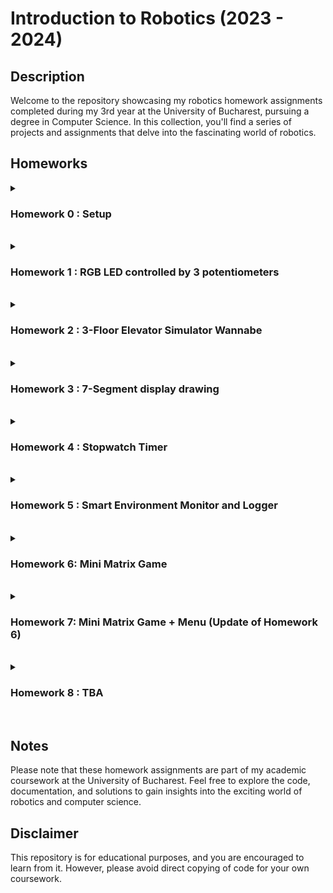 # Introduction to Robotics (2023 - 2024)

## Description
Welcome to the repository showcasing my robotics homework assignments completed during my 3rd year at the University of Bucharest, pursuing a degree in Computer Science. In this collection, you'll find a series of projects and assignments that delve into the fascinating world of robotics.

## Homeworks
  
<details>
<summary><h3>Homework 0 : Setup</h3></summary>
<br><b>To do/use list:</b><br><br>
  
- [X] GitHub repository created
- [X] Arduino IDE installed
- [X] Arduino UNO Kit
       
</details>
<br>

<details>
<summary><h3>Homework 1 : RGB LED controlled by 3 potentiometers</h3></summary>
<b>Technical Task -></b>
Use a separate potentiometer for controlling each color of the RGB LED: Red, Green, and Blue.
This control must leverage digital electronics. 
Specifically, the potentiometer’s value need to be read with Arduino and then write a mapped value to the LED pins.
<br><img src = 'https://github.com/leviaici/IntroductionToRobotics/blob/main/Homework_1/IMG_6201.jpeg' align="right" height = 300 width = 300>
<br><br><b>To do/use list:</b><br><br>
  
- [X] Arduino UNO Board
- [X] RGB LED
- [X] Potentiometers (3)
- [X] Resistors and wires as needed
- [X] Arduino Code
- [X] Yotube Link: https://www.youtube.com/watch?v=ooLFFQwXiQg
- [X] Setup photo

</details>
<br>

<details>
<summary><h3>Homework 2 : 3-Floor Elevator Simulator Wannabe</h3></summary>
<b>Technical Task -></b>
Design a control system that simulates a 3-floor elevator using the Arduino platform. Here are the specific requirements:

* LED Indicators: Each of the 3 LEDs should represent one of the 3 floors. The LED corresponding to the current floor should light up. Additionally, another LED should represent the elevator’s operational state.  It should blink when the elevator is moving and remain static when stationary.
* Buttons: Implement 3 buttons that represent the call buttons from the 3 floors. When pressed, the elevator should simulate movement towardsthe floor after a short interval (2-3 seconds).
* Buzzer: The buzzer should sound briefly during the following scenarios:
  
  <ol>- Elevator arriving at the desired floor (something resembling a ”cling”).</ol>
  <ol>- Elevator  doors  closing  and  movement  (pro  tip:  split  them  into  2different sounds)</ol>

* State Change & Timers: If the elevator is already at the desired floor, pressing the button for that floor should have no effect. Otherwise, after a button press, the elevator should ”wait for the doors to close” and then ”move” to the corresponding floor. If the elevator is in movement, it should do nothing. 
* Debounce: Remember to implement debounce for the buttons to avoid unintentional repeated button presses.
  
<br><b>To do/use list:</b><br>
<img src = 'https://github.com/leviaici/IntroductionToRobotics/blob/main/Homework_2/IMG_6356.jpeg' align="right" width = 300>
  
- [X] Arduino UNO Board
- [X] LEDs (4)
- [X] Buttons (3)
- [X] Buzzer
- [X] Resistors and wires as needed
- [X] Arduino Code
- [X] Yotube Link: https://www.youtube.com/watch?v=LoeoLPdo4wk
- [X] Setup photo
</details><br>

<details>
<summary><h3>Homework 3 : 7-Segment display drawing</h3></summary>

<b>Technical Task -></b>
The joystick will be used to control the position ofthe segment and ”draw” on the display. The movement between segmentsshould be natural, meaning they should jump from the current positiononly to neighbors, but without passing through ”walls”.
The current position always blinks (irrespective of the fact that the segment is on or off).
Short pressing the button toggles the segment state from ON to OFF or from OFF to ON. Long pressing the button resets the entire display by turning all the segments OFF and moving the current position to the decimal point.
<br>

<b>The movement for each LED:</b>

| Current LED | UP  | DOWN | LEFT | RIGHT |
| :---------: | :-: | :--: | :--: | :---: |
|      a      | N/A |  g   |  f   |   b   |
|      b      |  a  |  g   |  f   |  N/A  |
|      c      |  g  |  d   |  e   |  dp   |
|      d      |  g  | N/A  |  e   |   c   |
|      e      |  g  |  d   | N/A  |   c   |
|      f      |  a  |  g   | N/A  |   b   |
|      g      |  a  |  d   | N/A  |  N/A  |
|     dp      | N/A | N/A  |  c   |  N/A  |

<br><b>To do/use list:</b><br>
<img src = 'https://github.com/leviaici/IntroductionToRobotics/blob/main/Homework_3/IMG_6411.jpeg' align="right" width = 300>

- [X] Arduino UNO Board
- [X] 7-Segment display
- [X] Joystick
- [X] Resistors and wires as needed
- [X] Arduino Code
- [X] Youtube Link: https://www.youtube.com/watch?v=jwyccp7IVYY
- [X] Setup photo

</details><br>

<details>
<summary><h3>Homework 4 : Stopwatch Timer</h3></summary>

<b>Technical Task -></b>
Using the 4 digit 7 segment display and 3 buttons, a stopwatch timer that counts in 10ths of a second and has a save lap functionality (similar to most basic stopwatch functions on most phones) is implemented.

<br><b>Requirements</b><br>

The starting value of the 4 digit 7 segment display should be ”000.0”. The buttons have the following functionalities:
* Button 1: Start / pause.
* Button 2: Reset (if  in  pause  mode). Reset saved laps (if in lap viewing mode).
* Button 3: Save lap (if in counting mode), cycle through last saved laps (up to 4 laps).

<br><b>Workflow</b><br>

* Display shows "000.0". When pressing the Startbutton, the timer should start.
* During timer counter, each press of the lap button, the timer's value is saved in memory (not persistent, it is OK to be deleted upon reset), up to 4 laps; pressing the 5th time should override  the  1st  saved  one. If the reset button is pressed while timer works, nothing happens. If the pause button is pressed, the timer stops.
* In Pause Mode, the lap flag button doesn’t work anymore. Pressing the reset button sends you to viewing lap times mode.
* After reset, the flag buttons can now be pressed to cycle through the lap times. Each time the flag button is pressed, it takes you to the next saved lap. Pressing it continuously cycle you through it continuously. Pressing the reset button while in this state resets all your flags and takes the timer back to "000.0".

<br><b>To do/use list:</b><br>
<img src = 'https://github.com/leviaici/IntroductionToRobotics/blob/main/Homework_4/IMG_6471.jpeg' align="right" width = 300>

- [X] Arduino UNO Board
- [X] 4 digit 7 segment display
- [X] 3 buttons
- [X] Resistors and wires as needed
- [X] Arduino Code
- [X] Youtube Link: https://www.youtube.com/watch?v=I68L3hdWD3I
- [X] Setup photo

</details><br>

<details>
<summary><h3>Homework 5 : Smart Environment Monitor and Logger</h3></summary>

<b>Technical Task -></b>
Developed a ”Smart Environment Monitor and Logger” using Arduino.  This system will utilize various sensors to gather environmental data, log this data into EEPROM, and provide both visual feedback via an RGB LED and user interaction through a Serial Menu. The project focuses on integrating sensor readings, memory management, Serial Communication and the general objective of building a menu.

<br><b>Menu structure</b><br>

* Sensor Settings
 
  <ol><b>1.1 Sensors Sampling Interval -> </b>Here a value between 1 and 10 seconds will be read from the Serial menu. This value is used as a sampling rate for the sensors.</ol><br>
  <ol><b>1.2 Ultrasonic Alert Threshold -> </b>Here a value will be read from the Serial menu. This value is used as a threshold value for the ultrasonic sensor. When sensor value exceeds the threshold value, an alert should be given. If the LED is set to Automatic Mode (see section 4.2), it will also turn red if any of the sensors are outside the value.</ol><br>
  <ol><b>1.3 LDR Alert Threshold -> </b>Here a value will be read from the Serial menu. This value is used as a threshold value for the LDR sensor. When sensor value exceeds the threshold value, an alert should be given. If the LED is set to Automatic Mode (see section 4.2), it will also turn red if any of the sensors are outside the value.</ol><br>
  <ol><b>1.4 Back -> </b>Sending you back to the main menu.</ol><br>

* Reset Logger Data

  Resetting all the sensors readings data stored in EEPROM.

  <ol><b>2.1 Yes</b></ol><br>
  <ol><b>2.2 No</b></ol><br>

* System Status

  <ol><b>3.1 Current Sensor Readings -> </b>Continuously print sensor readings at the set sampling rate, from all sensors. Exiting this submenu will be done by pressing a specific key (mentioned when entering in the submenu).</ol><br>
  <ol><b>3.2 Current Sensor Settings -> </b>Displays  the  sampling rate and threshold value for all sensors.</ol><br>
  <ol><b>3.3 Display Logged Data -> </b>Displays last 10 sensor readings for all sensors.</ol><br>
  <ol><b>3.4 Back -> </b>Sending you back to the main menu.</ol><br>

* RGB LED Control

<ol><b>4.1 Manual Color Control -> </b>Set the RGB colors manually by entering input data for red, green and blue values.</ol><br>
<ol><b>4.2 LED: Toggle Automatic ON/OFF -> </b>If automatic mode is ON, then the led color should be GREEN when all sensors value don't exceed threshold values (no alert) and RED when there is an alert (any sensor value exceeds the specified threshold). When automatic mode is OFF, then the LED should use the last saved RGB values.</ol><br>
<ol><b>4.3 Back -> </b>Sending you back to the main menu.</ol><br>

<br><b>To do/use list:</b><br>
<img src = 'https://github.com/leviaici/IntroductionToRobotics/blob/main/Homework_5/IMG_6565.jpeg' align="right" width = 300>

- [X] Arduino UNO Board
- [X] Ultrasonic Sensor (HC-SR04)
- [X] LDR (Light-Dependent Resistor)
- [X] RGB LED
- [X] Resistors and wires as needed
- [X] Arduino Code
- [X] Youtube Link: https://www.youtube.com/watch?v=aZ6Cmcan-4I
- [X] Setup photo
      
</details><br>

<details>
<summary><h3>Homework 6: Mini Matrix Game</h3></summary>
<b>Technical Task -></b>
Small game on the 8x8 matrix. The basic idea of the game is that it generates random walls on the map (50% - 75% of the map) and then you move around with the player and destroy them.

<br><b>Features</b>

<ol><b>Dynamic Difficulty:</b> Choose the difficulty level (1 to 3) at the start to control the complexity of the maze.<br></ol>
<ol><b>Randomly Generated Map:</b> The game generates a unique map on the LED matrix for each playthrough, adding variety and challenge.<br></ol>
<ol><b>Joystick Control:</b> Navigate through the maze using a joystick, providing a responsive and intuitive user experience.<br></ol>
<ol><b>Bombs Away!:</b> Deploy bombs by clicking on the physical button to clear walls and make your way through the maze.<br></ol>
<ol><b>EEPROM High Scores:</b> Your best times are saved in the Arduino's EEPROM. If you beat your previous high score, it will be updated.<br></ol>
<ol><b>Game Reset:</b> After completing the maze, press the physical button to reset the game and start a new challenge.<br></ol>

<br><b>How to Use</b>

<ol><b>Power On:</b> Connect your Arduino Uno and power it on.<br></ol>
<ol><b>Set Username:</b> Choose the username (3 characters maximum) by entering the corresponding username using the keyboard.<br></ol>
<ol><b>Set Difficulty:</b> Choose the difficulty level (1 to 3) by entering the corresponding number using the keyboard.<br></ol>
<ol><b>Navigate the Maze:</b> Use the joystick to move through the maze.<br></ol>
<ol><b>Place Bombs:</b> Click the physical button to place bombs strategically and clear walls.<br></ol>
<ol><b>Beat the High Score:</b> Your best times are saved in EEPROM. Beat your previous high scores!<br></ol>
<ol><b>Game Reset:</b> After completing the maze, press the physical button to reset the game for a new challenge.<br></ol>
  
<br><b>To do/use list:</b><br>
<img src = 'https://github.com/leviaici/IntroductionToRobotics/blob/main/matrixGame/IMG_6616.jpeg' align="right" width = 300>
  
- [X] Arduino UNO Board
- [X] Joystick
- [X] 8x8 LED Matrix
- [X] MAX7219
- [X] Resistors, capacitors and wires as needed
- [X] Breadboard 
- [X] Arduino Code
- [X] Yotube Link: https://www.youtube.com/watch?v=Q00_0WmDssw
- [X] Setup photo
</details><br>

<details>
<summary><h3>Homework 7: Mini Matrix Game + Menu (Update of Homework 6)</h3></summary>
<b>Technical Task -></b>
Small game on the 8x8 matrix. The basic idea of the game is that it generates random walls on the map (50% - 75% of the map) and then you move around with the player and destroy them.

<br><b>Features</b>

<ol><br><b>Dynamic Difficulty:</b> Choose the difficulty level (1 to 3) at the start to control the complexity of the game.<br></ol>
<ol><b>Randomly Generated Map:</b> The game generates a unique map on the LED matrix for each playthrough, adding variety and challenge.<br></ol>
<ol><b>4 Different Rooms:</b> Each level has 4 different rooms (the harder the level, the more walls spawned on each room) that you can navigate through using the joystick. If there is not a wall blocking you from doing this, you can go from one room to another via the margins of the current room you are in. Each room has a corner "wall" that lets you know what room you are in at the moment.<br></ol>
<ol><b>Joystick Control:</b> Navigate through the maze using a joystick, providing a responsive and intuitive user experience.<br></ol>
<ol><b>Bombs Away!:</b> Deploy bombs by clicking on the physical button to clear walls and make your way through the maze.<br></ol>
<ol><b>EEPROM High Scores:</b> Your best times are saved in the Arduino's EEPROM. If you beat your previous high score, it will be updated.<br></ol>
<ol><b>Customize:</b> Set the brightnesses for LCD or Matrix using Settings Menu. Toggle the sound on/off. All these are saved in EEPROM.<br></ol>
<ol><b>About:</b> Some words about me, the creator.<br></ol>
<ol><b>How To Play:</b> Small tutorial of how to use and play the game.<br></ol>
<ol><b>Live Updates!:</b> Whenever the user is playing the game, live updates will be displayed on the LCD (such like username, number of available bombs and his time).<br></ol>
<ol><b>Game Reset:</b> After completing the game, press the physical button to go back to the main menu where you can start a new challenge.<br></ol>


<br><b>Menu Structure</b>

<ol><br><b>Start Game:</b> Switching to the game mode from the current menu mode.<br></ol>
<ol><b>Level:</b> The game comes with 3 different difficulties (Easy, Medium, Hard). Choose your desired one.<br></ol>
<ol><b>Highscore:</b> Navigate through the highscores (TOP 3 best times) for your selected difficulty. If you change the difficulty, the highscores will be shown for the new selected level. Once you want to leave the submenu, swipe left.<br></ol>
<ol><b>Settings:</b> Select the submenu you would like to personalize.<br><br>
  <ol><b>- Set username:</b> Select your to-be username. You can switch from character to character using swipe left/right gestures. If you want to change the selected character, user swipe up/down gestures on the joystick. The selected character will be blinking. Click the button when ready.</ol>
  <ol><b>- LCD Brightness:</b> Swipe up/down to select your desired LCD brightness. You can either click the button or swipe left when ready.</ol>
  <ol><b>- MTX Brightness:</b> Swipe up/down to select your desired Matrix brightness. You can either click the button or swipe left when ready.</ol>
  <ol><b>- Sounds:</b> The printed value represents the current value for the sound effects. Once you press it, the opposite will be toggled and printed.</ol>
</ol>
<ol><b>About:</b> Some words about me, the creator. You can swipe up/down to scroll the text. Once you want to leave the submenu, swipe left.<br></ol>
<ol><b>How To Play:</b> Small tutorial of how to use and play the game. You can swipe up/down to scroll the text. Once you want to leave the submenu, swipe left.<br></ol>

<br><b>How to Use</b>

<ol><b>Power On:</b> Connect your Arduino Uno and power it on.<br></ol>
<ol><b>Set Username:</b> Choose the username (3 characters maximum) by entering the corresponding username using the joystick (Settings -> Set username).<br></ol>
<ol><b>Set Difficulty:</b> Choose the difficulty level (1 to 3) by entering the corresponding level using the button.<br></ol>
<ol><b>Start the game:</b> Press the button to start the game via the menu.<br></ol>
<ol><b>Navigate the Map:</b> Use the joystick to move through the map. You can go from one room to another by using the margins of the current room you are in (the one displayed on the 8x8 LED matrix).<br></ol>
<ol><b>Place Bombs:</b> Click the physical button to place bombs strategically and clear walls. The affected walls will be blinking until the bomb explodes and the walls disappear.<br></ol>
<ol><b>Beat the High Score:</b> Your best times are saved in EEPROM. Beat your previous high scores!<br></ol>
<ol><b>Game Reset:</b> After completing the game, you are free to navigate the menu so you can start the game once again.<br></ol>
  
<br><b>To do/use list:</b><br>
<img src = 'https://github.com/leviaici/IntroductionToRobotics/blob/main/Homework_7/IMG_6648.jpeg' align="right" width = 300>
  
- [X] Arduino UNO Board
- [X] Potentiometer
- [X] LCD
- [X] Joystick
- [X] 8x8 LED Matrix
- [X] Buzzer
- [X] MAX7219
- [X] Push-Button
- [X] Resistors, capacitors and wires as needed
- [X] Breadboard 
- [X] Arduino Code
- [X] Yotube Link: https://www.youtube.com/watch?v=WrsUc29QS9I
- [X] Setup photo
</details><br>


<details>
<summary><h3>Homework 8 : TBA</h3></summary>
  
<b>Technical Task -></b>
TBA

<br><b>To do/use list:</b><br>

- [ ] TBA

</details><br>

## Notes
Please note that these homework assignments are part of my academic coursework at the University of Bucharest. Feel free to explore the code, documentation, and solutions to gain insights into the exciting world of robotics and computer science.

## Disclaimer
This repository is for educational purposes, and you are encouraged to learn from it. However, please avoid direct copying of code for your own coursework.
